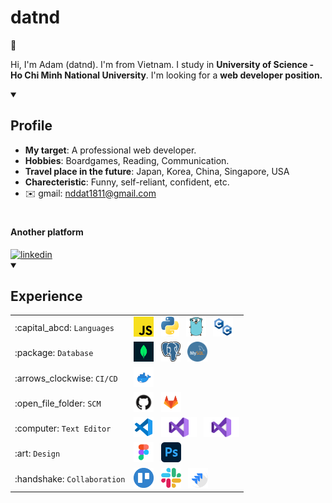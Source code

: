 ### <h1>datnd </h1>👋

Hi, I'm Adam (datnd). I'm from Vietnam. I study in **University of Science - Ho Chi Minh National University**. I'm looking for a **web developer position.**

<details id="profile" open>
<summary><h2>Profile</h2></summary>

- **My target**: A professional web developer.
- **Hobbies**: Boardgames, Reading, Communication.
- **Travel place in the future**: Japan, Korea, China, Singapore, USA
- **Charecteristic**: Funny, self-reliant, confident, etc.
- :envelope: gmail: nddat1811@gmail.com

# <h4>Another platform </h4>

<a href="https://www.linkedin.com/in/nddat1811/">
    <img src="https://cdn.jsdelivr.net/gh/devicons/devicon/icons/linkedin/linkedin-original.svg" height="32px" width="32px" alt="linkedin" title="My LinkedIn profile"/>
</a>
<details id="experience" open>
<summary><h2>Experience</h2></summary>
<table>
    <tbody>
        <tr>
            <td>:capital_abcd: <code>Languages</code></td>
            <td>
                <img src="assets/javascript.png" height="32px" alt="javascript" title="Javascript"/>
                &nbsp;
                <img src="assets/python.png" height="32px" alt="python" title="Python"/>
                &nbsp;
                <img src="assets/golang.png" height="32px" alt="typescript" title="Typescript"/>
               &nbsp;
              <img src="assets/c-logo.png" height="32px" alt="go" title="Go"/>
            </td>
        </tr>
        <tr>
            <td>:package: <code>Database</code></td>
            <td>
                <img src="assets/mongo.png" height="32px" alt="mongodb" title="MongoDB"/>
                &nbsp;
                <img src="assets/postgreSQL.png" height="32px" alt="postgreSQL" title="PostgreSQL"/>
                &nbsp;
                <img src="assets/mySQL.png" height="32px" alt="mySQL" title="MySQL"/>
            </td>
        </tr>
        <tr>
            <td>:arrows_clockwise: <code>CI/CD</code></td>
            <td>
                <img src="assets/docker.png" height="32px" alt="dockerfile" title="Docker"/>
                &nbsp;
            </td>
        </tr>
        <tr>
            <td>:open_file_folder: <code>SCM</code></td>
            <td>
                <img src="assets/github.png" height="32px" alt="github" title="Github"/>
                &nbsp;
                <img src="assets/gitlab.png" height="32px" alt="github" title="Github"/>
            </td>
        </tr>
        <tr>
            <td>:computer: <code>Text Editor</code></td>
            <td>
                <img src="assets/visualcode.png" height="32px" alt="vscode" title="VSCode"/>
                &nbsp;
                <img src="assets/visualstudio.png" height="32px" alt="vscode" title="VSCode"/>
                &nbsp;
                <img src="assets/visualstudio.png" height="32px" alt="vscode" title="VSCode"/>
            </td>
        </tr>
        <tr>
            <td>:art: <code>Design</code></td>
            <td>
                <img src="assets/figma.png" height="32px" alt="figma" title="Figma"/>
                &nbsp;
                <img src="assets/pts.png" height="32px" alt="figma" title="Figma"/>
                &nbsp;
            </td>
        </tr>
        <tr>
            <td>:handshake: <code>Collaboration</code></td>
            <td>
                <img src="assets/trello.png" height="32px" alt="trello" title="Trello"/>
                &nbsp;
                <img src="assets/slack.png" height="32px" alt="slack" title="Slack"/>
                &nbsp;
                <img src="assets/jira.png" height="32px" alt="jira" title="Jira"/>
            </td>
        </tr>
    </tbody>
</table>

<!--
<picture>
 <source media="(prefers-color-scheme: dark)" srcset="https://i.pinimg.com/736x/56/86/03/568603cbd1860c67bf8f6776cbe7f885.jpg">
 <source media="(prefers-color-scheme: light)" srcset="https://i.pinimg.com/736x/56/86/03/568603cbd1860c67bf8f6776cbe7f885.jpg">
 <img alt="avatar" src="https://drive.google.com/file/d/1Wsl5KKEIOde8A461MpMnDhnPs__LKcYc/view?usp=drive_link">
</picture>
-->
<!--
**nddat1811/nddat1811** is a ✨ _special_ ✨ repository because its `README.md` (this file) appears on your GitHub profile.

Here are some ideas to get you started:

- 🔭 I’m currently working on ...
- 🌱 I’m currently learning ...
- 👯 I’m looking to collaborate on ...
- 🤔 I’m looking for help with ...
- 💬 Ask me about ...
- 📫 How to reach me: ...
- 😄 Pronouns: ...
- ⚡ Fun fact: ...
-->
